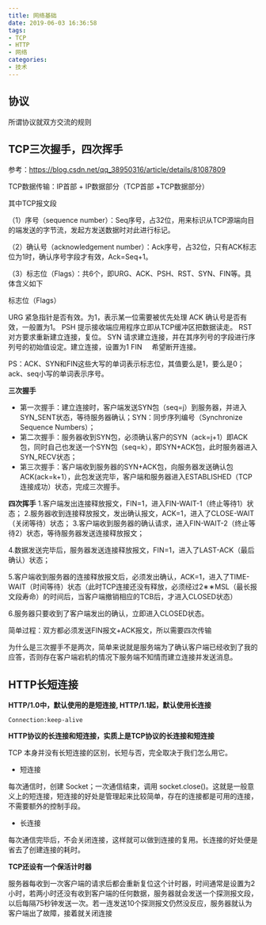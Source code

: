 ```yaml
---
title: 网络基础
date: 2019-06-03 16:36:58
tags:
- TCP
- HTTP
- 网络
categories:
- 技术
---
```


## 协议
所谓协议就双方交流的规则

## TCP三次握手，四次挥手

参考：https://blog.csdn.net/qq_38950316/article/details/81087809

TCP数据传输：IP首部 + IP数据部分（TCP首部 +TCP数据部分）

其中TCP报文段

（1）序号（sequence number）：Seq序号，占32位，用来标识从TCP源端向目的端发送的字节流，发起方发送数据时对此进行标记。

（2）确认号（acknowledgement number）：Ack序号，占32位，只有ACK标志位为1时，确认序号字段才有效，Ack=Seq+1。

（3）标志位（Flags）：共6个，即URG、ACK、PSH、RST、SYN、FIN等。具体含义如下

标志位（Flags）

URG	紧急指针是否有效。为1，表示某一位需要被优先处理
ACK	确认号是否有效，一般置为1。
PSH	提示接收端应用程序立即从TCP缓冲区把数据读走。
RST	对方要求重新建立连接，复位。
SYN	请求建立连接，并在其序列号的字段进行序列号的初始值设定。建立连接，设置为1
FIN    	希望断开连接。

PS：ACK、SYN和FIN这些大写的单词表示标志位，其值要么是1，要么是0；ack、seq小写的单词表示序号。

**三次握手**

- 第一次握手：建立连接时，客户端发送SYN包（seq=j）到服务器，并进入SYN_SENT状态，等待服务器确认；SYN：同步序列编号（Synchronize Sequence Numbers）；
- 第二次握手：服务器收到SYN包，必须确认客户的SYN（ack=j+1）即ACK包，同时自己也发送一个SYN包（seq=k），即SYN+ACK包，此时服务器进入SYN_RECV状态；
- 第三次握手：客户端收到服务器的SYN+ACK包，向服务器发送确认包ACK(ack=k+1），此包发送完毕，客户端和服务器进入ESTABLISHED（TCP连接成功）状态，完成三次握手。

**四次挥手**
1.客户端发出连接释放报文，FIN=1，进入FIN-WAIT-1（终止等待1）状态；
2.服务器收到连接释放报文，发出确认报文，ACK=1，进入了CLOSE-WAIT（关闭等待）状态；
3.客户端收到服务器的确认请求，进入FIN-WAIT-2（终止等待2）状态，等待服务器发送连接释放报文；

4.数据发送完毕后，服务器发送连接释放报文，FIN=1，进入了LAST-ACK（最后确认）状态；

5.客户端收到服务器的连接释放报文后，必须发出确认，ACK=1，进入了TIME-WAIT（时间等待）状态（此时TCP连接还没有释放，必须经过2∗∗MSL（最长报文段寿命）的时间后，当客户端撤销相应的TCB后，才进入CLOSED状态）

6.服务器只要收到了客户端发出的确认，立即进入CLOSED状态。

简单过程：双方都必须发送FIN报文+ACK报文，所以需要四次传输



为什么是三次握手不是两次，简单来说就是服务端为了确认客户端已经收到了我的应答，否则存在客户端宕机的情况下服务端不知情而建立连接并发送消息。

## HTTP长短连接

**HTTP/1.0中，默认使用的是短连接, HTTP/1.1起，默认使用长连接**

```
Connection:keep-alive
```

**HTTP协议的长连接和短连接，实质上是TCP协议的长连接和短连接** 

TCP 本身并没有长短连接的区别，长短与否，完全取决于我们怎么用它。
- 短连接

每次通信时，创建 Socket；一次通信结束，调用 socket.close()。这就是一般意义上的短连接，短连接的好处是管理起来比较简单，存在的连接都是可用的连接，不需要额外的控制手段。

- 长连接

每次通信完毕后，不会关闭连接，这样就可以做到连接的复用。长连接的好处便是省去了创建连接的耗时。



**TCP还设有一个保活计时器**

服务器每收到一次客户端的请求后都会重新复位这个计时器，时间通常是设置为2小时，若两小时还没有收到客户端的任何数据，服务器就会发送一个探测报文段，以后每隔75秒钟发送一次。若一连发送10个探测报文仍然没反应，服务器就认为客户端出了故障，接着就关闭连接
